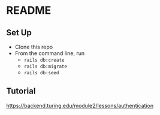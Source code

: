 # README

## Set Up

* Clone this repo
* From the command line, run
    * `rails db:create`
    * `rails db:migrate`
    * `rails db:seed`
## Tutorial
https://backend.turing.edu/module2/lessons/authentication
